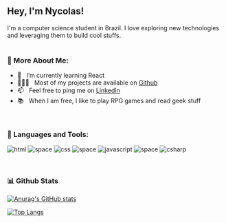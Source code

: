 ## Hey, I'm Nycolas!

I'm a computer science student in Brazil. I love exploring new technologies and leveraging them to build cool stuffs.
<br/>
<br/>
  
### 🧐 More About Me:

- 🌱 &nbsp; I’m currently learning React
- 👨🏻‍💻 &nbsp; Most of my projects are available on [Github](https://github.com/nycolasfelipe?tab=repositories)
- 📫 &nbsp; Feel free to ping me on [LinkedIn](https://www.linkedin.com/in/nycolas-felipe-0448b6150/)
- 📚 &nbsp; When I am free, I like to play RPG games and read geek stuff

<br>

### 🔨 Languages and Tools:
![html](https://user-images.githubusercontent.com/71052352/168397010-dff8cf39-1f0e-47b5-ad8a-95f603fde470.png)
![space](https://user-images.githubusercontent.com/71052352/168397384-e1576a6a-530c-4c3d-a2bf-c49bf1e8a07b.png)
![css](https://user-images.githubusercontent.com/71052352/168397022-65b98a9b-bbf2-46d3-80c4-06fcab29b9d4.png)
![space](https://user-images.githubusercontent.com/71052352/168397384-e1576a6a-530c-4c3d-a2bf-c49bf1e8a07b.png)
![javascript](https://user-images.githubusercontent.com/71052352/168397032-bfb368c6-f81c-4ba0-82bc-0df7a8bfa86e.png)
![space](https://user-images.githubusercontent.com/71052352/168397384-e1576a6a-530c-4c3d-a2bf-c49bf1e8a07b.png)
![csharp](https://user-images.githubusercontent.com/71052352/168397035-f6db43c9-93a4-4a91-8cbe-013f46071229.png)

<br>


### 📊 Github Stats
<a href='https://github.com/nycolasfelipe/github-stats-transparent'>

![Anurag's GitHub stats](https://github-readme-stats.vercel.app/api?username=nycolasfelipe&hide=prs,issues&show_icons=true&theme=codeSTACKr)

[![Top Langs](https://github-readme-stats.vercel.app/api/top-langs/?username=nycolasfelipe&hide=yacc&layout=compact&theme=codeSTACKr)](https://github.com/nycolasfelipe/github-readme-stats)
